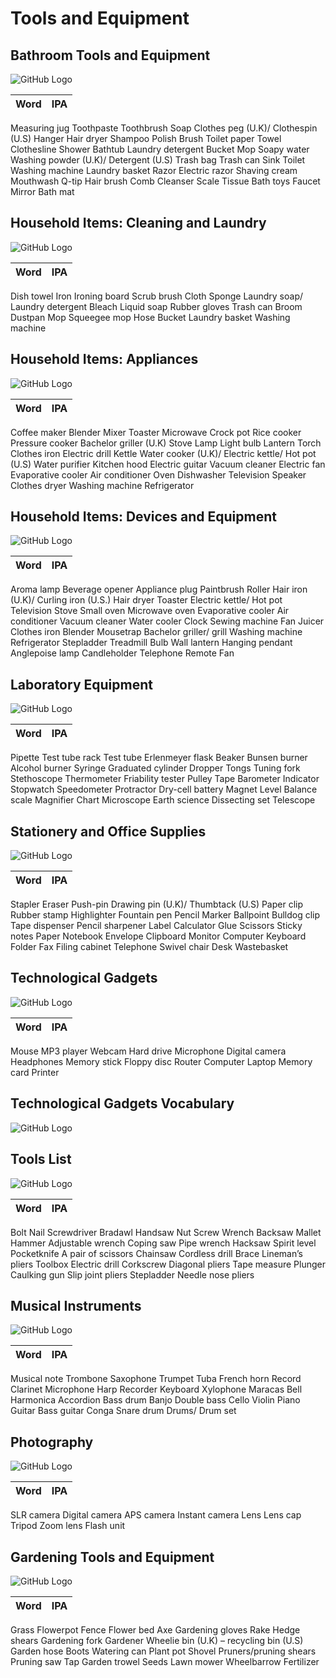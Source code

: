 # Tools and Equipment 

## Bathroom Tools and Equipment

![GitHub Logo](img/Things-in-the-bathroom.jpg)

Word | IPA
------------ | -------------
Measuring jug
Toothpaste
Toothbrush
Soap
Clothes peg (U.K)/ Clothespin (U.S)
Hanger
Hair dryer
Shampoo
Polish
Brush
Toilet paper
Towel
Clothesline
Shower
Bathtub
Laundry detergent
Bucket
Mop
Soapy water
Washing powder (U.K)/ Detergent (U.S)
Trash bag
Trash can
Sink
Toilet
Washing machine
Laundry basket
Razor
Electric razor
Shaving cream
Mouthwash
Q-tip
Hair brush
Comb
Cleanser
Scale
Tissue
Bath toys
Faucet
Mirror
Bath mat

## Household Items: Cleaning and Laundry

![GitHub Logo](img/cleaning-vocabulary-in-English.jpg)

Word | IPA
------------ | -------------
Dish towel
Iron
Ironing board
Scrub brush
Cloth
Sponge
Laundry soap/ Laundry detergent
Bleach
Liquid soap
Rubber gloves
Trash can
Broom
Dustpan
Mop
Squeegee mop
Hose
Bucket
Laundry basket
Washing machine

## Household Items: Appliances

![GitHub Logo](img/Household-Devices-Appliances-Vocabulary.jpg)

Word | IPA
------------ | -------------
Coffee maker
Blender
Mixer
Toaster
Microwave
Crock pot
Rice cooker
Pressure cooker
Bachelor griller (U.K)
Stove
Lamp
Light bulb
Lantern
Torch
Clothes iron
Electric drill
Kettle
Water cooker (U.K)/ Electric kettle/ Hot pot (U.S)
Water purifier
Kitchen hood
Electric guitar
Vacuum cleaner
Electric fan
Evaporative cooler
Air conditioner
Oven
Dishwasher
Television
Speaker
Clothes dryer
Washing machine
Refrigerator

## Household Items: Devices and Equipment

![GitHub Logo](img/Household-Devices-Appliances.jpg)

Word | IPA
------------ | -------------
Aroma lamp
Beverage opener
Appliance plug
Paintbrush
Roller
Hair iron (U.K)/ Curling iron (U.S.)
Hair dryer
Toaster
Electric kettle/ Hot pot
Television
Stove
Small oven
Microwave oven
Evaporative cooler
Air conditioner
Vacuum cleaner
Water cooler
Clock
Sewing machine
Fan
Juicer
Clothes iron
Blender
Mousetrap
Bachelor griller/ grill
Washing machine
Refrigerator
Stepladder
Treadmill
Bulb
Wall lantern
Hanging pendant
Anglepoise lamp
Candleholder
Telephone
Remote
Fan

## Laboratory Equipment

![GitHub Logo](img/Laboratory-equipment-Vocabulary.jpg)

Word | IPA
------------ | -------------
Pipette
Test tube rack
Test tube
Erlenmeyer flask
Beaker
Bunsen burner
Alcohol burner
Syringe
Graduated cylinder
Dropper
Tongs
Tuning fork
Stethoscope
Thermometer
Friability tester
Pulley
Tape
Barometer
Indicator
Stopwatch
Speedometer
Protractor
Dry-cell battery
Magnet
Level
Balance scale
Magnifier
Chart
Microscope
Earth science
Dissecting set
Telescope

## Stationery and Office Supplies

![GitHub Logo](img/Copy-of-Stationery-Office-Supplies-3.jpg)

Word | IPA
------------ | -------------
Stapler
Eraser
Push-pin
Drawing pin (U.K)/ Thumbtack (U.S)
Paper clip
Rubber stamp
Highlighter
Fountain pen
Pencil
Marker
Ballpoint
Bulldog clip
Tape dispenser
Pencil sharpener
Label
Calculator
Glue
Scissors
Sticky notes
Paper
Notebook
Envelope
Clipboard
Monitor
Computer
Keyboard
Folder
Fax
Filing cabinet
Telephone
Swivel chair
Desk
Wastebasket

## Technological Gadgets

![GitHub Logo](img/Copy-of-Stationery-Office-Supplies-3.jpg)

Word | IPA
------------ | -------------
Mouse
MP3 player
Webcam
Hard drive
Microphone
Digital camera
Headphones
Memory stick
Floppy disc
Router
Computer
Laptop
Memory card
Printer

## Technological Gadgets Vocabulary

![GitHub Logo](img/Technological-gadgets-vocabulary-in-English-1.jpg)

## Tools List

![GitHub Logo](img/Tools-Equipment-vocabulary.jpg)

Word | IPA
------------ | -------------
Bolt
Nail
Screwdriver
Bradawl
Handsaw
Nut
Screw
Wrench
Backsaw
Mallet
Hammer
Adjustable wrench
Coping saw
Pipe wrench
Hacksaw
Spirit level
Pocketknife
A pair of scissors
Chainsaw
Cordless drill
Brace
Lineman’s pliers
Toolbox
Electric drill
Corkscrew
Diagonal pliers
Tape measure
Plunger
Caulking gun
Slip joint pliers
Stepladder
Needle nose pliers

## Musical Instruments

![GitHub Logo](img/Musical-Instruments.jpg)

Word | IPA
------------ | -------------
Musical note
Trombone
Saxophone
Trumpet
Tuba
French horn
Record
Clarinet
Microphone
Harp
Recorder
Keyboard
Xylophone
Maracas
Bell
Harmonica
Accordion
Bass drum
Banjo
Double bass
Cello
Violin
Piano
Guitar
Bass guitar
Conga
Snare drum
Drums/ Drum set

## Photography

![GitHub Logo](img/Copy-of-Photography.jpg)

Word | IPA
------------ | -------------
SLR camera
Digital camera
APS camera
Instant camera
Lens
Lens cap
Tripod
Zoom lens
Flash unit

## Gardening Tools and Equipment

![GitHub Logo](img/Gardening-Tools-Vocabulary.jpg)

Word | IPA
------------ | -------------
Grass
Flowerpot
Fence
Flower bed
Axe
Gardening gloves
Rake
Hedge shears
Gardening fork
Gardener
Wheelie bin (U.K) – recycling bin (U.S)
Garden hose
Boots
Watering can
Plant pot
Shovel
Pruners/pruning shears
Pruning saw
Tap
Garden trowel
Seeds
Lawn mower
Wheelbarrow
Fertilizer

